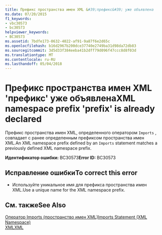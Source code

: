 ```yaml
---
title: Префикс пространства имен XML &#39;префикс&#39; уже объявлена
ms.date: 07/20/2015
f1_keywords:
- vbc30573
- bc30573
helpviewer_keywords:
- BC30573
ms.assetid: 7bdfe173-0632-4022-af91-9a87f6e2d65c
ms.openlocfilehash: b16d2967b200dce37740e2749ba31d98da72db83
ms.sourcegitcommit: 3d5d33f384eeba41b2dff79d096f47ccc8d8f03d
ms.translationtype: MT
ms.contentlocale: ru-RU
ms.lasthandoff: 05/04/2018
---
```

# <a name="xml-namespace-prefix-39prefix39-is-already-declared"></a><span data-ttu-id="20bc7-102">Префикс пространства имен XML &#39;префикс&#39; уже объявлена</span><span class="sxs-lookup"><span data-stu-id="20bc7-102">XML namespace prefix &#39;prefix&#39; is already declared</span></span>
<span data-ttu-id="20bc7-103">Префикс пространства имен XML, определенного оператором `Imports` , совпадает с ранее определенным префиксом пространства имен XML.</span><span class="sxs-lookup"><span data-stu-id="20bc7-103">An XML namespace prefix defined by an `Imports` statement matches a previously defined XML namespace prefix.</span></span>  
  
 <span data-ttu-id="20bc7-104">**Идентификатор ошибки:** BC30573</span><span class="sxs-lookup"><span data-stu-id="20bc7-104">**Error ID:** BC30573</span></span>  
  
## <a name="to-correct-this-error"></a><span data-ttu-id="20bc7-105">Исправление ошибки</span><span class="sxs-lookup"><span data-stu-id="20bc7-105">To correct this error</span></span>  
  
-   <span data-ttu-id="20bc7-106">Используйте уникальное имя для префикса пространства имен XML.</span><span class="sxs-lookup"><span data-stu-id="20bc7-106">Use a unique name for the XML namespace prefix.</span></span>  
  
## <a name="see-also"></a><span data-ttu-id="20bc7-107">См. также</span><span class="sxs-lookup"><span data-stu-id="20bc7-107">See Also</span></span>  
 [<span data-ttu-id="20bc7-108">Оператор Imports (пространство имен XML)</span><span class="sxs-lookup"><span data-stu-id="20bc7-108">Imports Statement (XML Namespace)</span></span>](../../visual-basic/language-reference/statements/imports-statement-xml-namespace.md)  
 [<span data-ttu-id="20bc7-109">XML</span><span class="sxs-lookup"><span data-stu-id="20bc7-109">XML</span></span>](../../visual-basic/programming-guide/language-features/xml/index.md)
